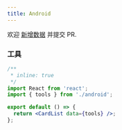 ```yaml
---
title: Android
---
```


<Alert type="info">
  欢迎 <a href="https://github.com/youngjuning/youngjuning.github.io/edit/main/docs/awesome/android.js">新增数据</a> 并提交 PR.
</Alert>

### 工具

```jsx
/**
 * inline: true
 */
import React from 'react';
import { tools } from './android';

export default () => {
  return <CardList data={tools} />;
};
```
